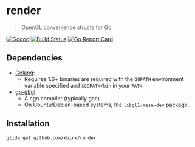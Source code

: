 # render

> OpenGL convenience structs for Go

[![Godoc](http://img.shields.io/badge/godoc-reference-blue.svg?style=flat)](http://godoc.org/github.com/kbirk/render)
[![Build Status](https://travis-ci.org/kbirk/render.svg?branch=master)](https://travis-ci.org/kbirk/render)
[![Go Report Card](https://goreportcard.com/badge/github.com/kbirk/render)](https://goreportcard.com/report/github.com/kbirk/render)

## Dependencies

* [Golang](https://golang.org/):
    * Requires 1.6+ binaries are required with the `GOPATH` environment variable specified and `$GOPATH/bin` in your `PATH`.
* [go-gl/gl](https://github.com/go-gl/gl/master/README.md):
    * A cgo compiler (typically gcc).
    * On Ubuntu/Debian-based systems, the `libgl1-mesa-dev` package.

## Installation

```bash
glide get github.com/kbirk/render
```
